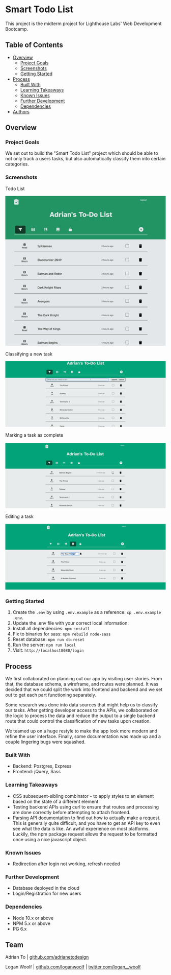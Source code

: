 # Smart Todo List

This project is the midterm project for Lighthouse Labs' Web Development Bootcamp.

## Table of Contents

- [Overview](#overview)
  - [Project Goals](#project-goals)
  - [Screenshots](#screenshots)
  - [Getting Started](#getting-started)
- [Process](#process)
  - [Built With](#built-with)
  - [Learning Takeaways](#learning-takeaways)
  - [Known Issues](#known-issues)
  - [Further Development](#further-development)
  - [Dependencies](#dependencies)
- [Authors](#authors)

## Overview

### Project Goals

We set out to build the "Smart Todo List" project which should be able to not only track a users tasks, but also automatically classify them into certain categories.

### Screenshots

Todo List

![Overview](./docs/overview.png)

Classifying a new task

![Classifying a new task](./docs/classify.gif)

Marking a task as complete

![Marking a task as complete](./docs/mark-done.gif)

Editing a task

![Editing a task](./docs/edit-tasks.gif)

### Getting Started
1. Create the `.env` by using `.env.example` as a reference: `cp .env.example .env`.
2. Update the .env file with your correct local information.
4. Install all dependencies: `npm install`
5. Fix to binaries for sass: `npm rebuild node-sass`
6. Reset database: `npm run db:reset`
7. Run the server: `npm run local`
8. Visit: `http://localhost8080/login` 

## Process

We first collaborated on planning out our app by visiting user stories. From that, the database schema, a wireframe, and routes were planned. It was decided that we could split the work into frontend and backend and we set out to get each part functioning separately.

Some research was done into data sources that might help us to classify our tasks. After getting developer access to the APIs, we collaborated on the logic to process the data and reduce the output to a single backend route that could control the classification of new tasks upon creation.

We teamed up on a huge restyle to make the app look more modern and refine the user interface. Finally, some documentation was made up and a couple lingering bugs were squashed.

### Built With

- Backend: Postgres, Express
- Frontend: jQuery, Sass

### Learning Takeaways

- CSS subsequent-sibling combinator `~` to apply styles to an element based on the state of a different element
- Testing backend APIs using curl to ensure that routes and processing are done correctly before attempting to attach frontend.
- Parsing API documentation to find out how to actually make a request. This is generally quite difficult, and you have to get an API key to even see what the data is like. An awful experience on most platforms. Luckily, the npm package request allows the request to be formatted once using a nice javascript object.

### Known Issues

- Redirection after login not working, refresh needed

### Further Development

- Database deployed in the cloud
- Login/Registration for new users

### Dependencies
- Node 10.x or above
- NPM 5.x or above
- PG 6.x

## Team

Adrian To | [github.com/adrianetodesign](https://github.com/adrianetodesign)

Logan Woolf | [github.com/loganwoolf](https://github.com/loganwoolf) | [twitter.com/logan__woolf](https://twitter.com/logan__woolf)
